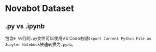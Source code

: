 # Novabot Dataset

## .py vs .ipynb
包含`# %%`行的`.py`文件可以使用VS Code右键`Export Current Python File as Jupyter Notebook`快速转换为`.pynb`。
